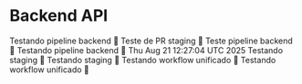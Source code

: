 # Backend API
Testando pipeline backend 🚀
Teste de PR staging 🚀
Teste pipeline backend 🚀
Testando pipeline backend 🚀 Thu Aug 21 12:27:04 UTC 2025
Testando staging 🚀
Testando staging 🚀
Testando workflow unificado 🚀
Testando workflow unificado 🚀
